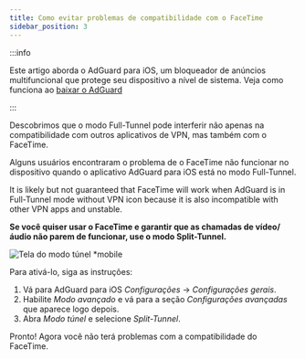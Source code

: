 ```yaml
---
title: Como evitar problemas de compatibilidade com o FaceTime
sidebar_position: 3
---
```


:::info

Este artigo aborda o AdGuard para iOS, um bloqueador de anúncios multifuncional que protege seu dispositivo a nível de sistema. Veja como funciona ao [baixar o AdGuard](https://agrd.io/download-kb-adblock)

:::

Descobrimos que o modo Full-Tunnel pode interferir não apenas na compatibilidade com outros aplicativos de VPN, mas também com o FaceTime.

Alguns usuários encontraram o problema de o FaceTime não funcionar no dispositivo quando o aplicativo AdGuard para iOS está no modo Full-Tunnel.

It is likely but not guaranteed that FaceTime will work when AdGuard is in Full-Tunnel mode without VPN icon because it is also incompatible with other VPN apps and unstable.

**Se você quiser usar o FaceTime e garantir que as chamadas de vídeo/áudio não parem de funcionar, use o modo Split-Tunnel.**

![Tela do modo túnel *mobile](https://cdn.adtidy.org/public/Adguard/kb/newscreenshots/Ru/iOS/tunnel-mode.PNG?!)

Para ativá-lo, siga as instruções:

1. Vá para AdGuard para iOS *Configurações* → *Configurações gerais*.
2. Habilite *Modo avançado* e vá para a seção *Configurações avançadas* que aparece logo depois.
3. Abra *Modo túnel* e selecione *Split-Tunnel*.

Pronto! Agora você não terá problemas com a compatibilidade do FaceTime.
